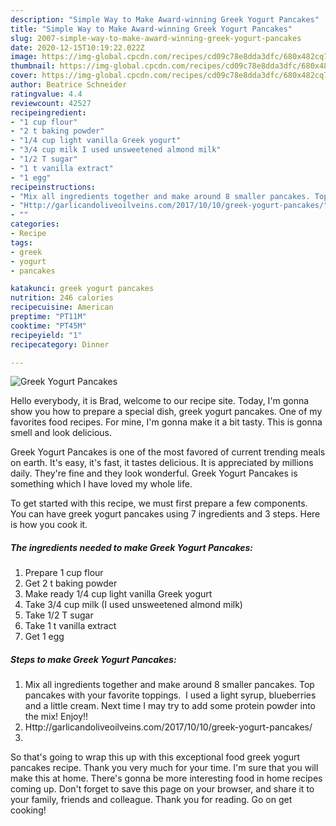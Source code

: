 ```yaml
---
description: "Simple Way to Make Award-winning Greek Yogurt Pancakes"
title: "Simple Way to Make Award-winning Greek Yogurt Pancakes"
slug: 2007-simple-way-to-make-award-winning-greek-yogurt-pancakes
date: 2020-12-15T10:19:22.022Z
image: https://img-global.cpcdn.com/recipes/cd09c78e8dda3dfc/680x482cq70/greek-yogurt-pancakes-recipe-main-photo.jpg
thumbnail: https://img-global.cpcdn.com/recipes/cd09c78e8dda3dfc/680x482cq70/greek-yogurt-pancakes-recipe-main-photo.jpg
cover: https://img-global.cpcdn.com/recipes/cd09c78e8dda3dfc/680x482cq70/greek-yogurt-pancakes-recipe-main-photo.jpg
author: Beatrice Schneider
ratingvalue: 4.4
reviewcount: 42527
recipeingredient:
- "1 cup flour"
- "2 t baking powder"
- "1/4 cup light vanilla Greek yogurt"
- "3/4 cup milk I used unsweetened almond milk"
- "1/2 T sugar"
- "1 t vanilla extract"
- "1 egg"
recipeinstructions:
- "Mix all ingredients together and make around 8 smaller pancakes. Top pancakes with your favorite toppings.  I used a light syrup, blueberries and a little cream. Next time I may try to add some protein powder into the mix! Enjoy!!"
- "Http://garlicandoliveoilveins.com/2017/10/10/greek-yogurt-pancakes/"
- ""
categories:
- Recipe
tags:
- greek
- yogurt
- pancakes

katakunci: greek yogurt pancakes 
nutrition: 246 calories
recipecuisine: American
preptime: "PT11M"
cooktime: "PT45M"
recipeyield: "1"
recipecategory: Dinner

---
```



![Greek Yogurt Pancakes](https://img-global.cpcdn.com/recipes/cd09c78e8dda3dfc/680x482cq70/greek-yogurt-pancakes-recipe-main-photo.jpg)

Hello everybody, it is Brad, welcome to our recipe site. Today, I'm gonna show you how to prepare a special dish, greek yogurt pancakes. One of my favorites food recipes. For mine, I'm gonna make it a bit tasty. This is gonna smell and look delicious.

Greek Yogurt Pancakes is one of the most favored of current trending meals on earth. It's easy, it's fast, it tastes delicious. It is appreciated by millions daily. They're fine and they look wonderful. Greek Yogurt Pancakes is something which I have loved my whole life.




To get started with this recipe, we must first prepare a few components. You can have greek yogurt pancakes using 7 ingredients and 3 steps. Here is how you cook it.

<!--inarticleads1-->

##### The ingredients needed to make Greek Yogurt Pancakes:

1. Prepare 1 cup flour
1. Get 2 t baking powder
1. Make ready 1/4 cup light vanilla Greek yogurt
1. Take 3/4 cup milk (I used unsweetened almond milk)
1. Take 1/2 T sugar
1. Take 1 t vanilla extract
1. Get 1 egg




<!--inarticleads2-->

##### Steps to make Greek Yogurt Pancakes:

1. Mix all ingredients together and make around 8 smaller pancakes. Top pancakes with your favorite toppings.  I used a light syrup, blueberries and a little cream. Next time I may try to add some protein powder into the mix! Enjoy!!
1. Http://garlicandoliveoilveins.com/2017/10/10/greek-yogurt-pancakes/
1. 




So that's going to wrap this up with this exceptional food greek yogurt pancakes recipe. Thank you very much for your time. I'm sure that you will make this at home. There's gonna be more interesting food in home recipes coming up. Don't forget to save this page on your browser, and share it to your family, friends and colleague. Thank you for reading. Go on get cooking!
